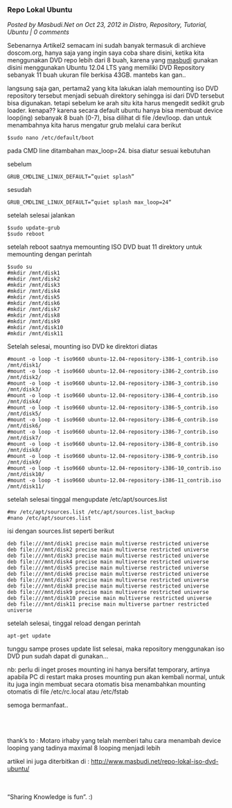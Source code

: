 ### **Repo Lokal Ubuntu**
_Posted by Masbudi.Net on Oct 23, 2012 in Distro, Repository, Tutorial, Ubuntu | 0 comments_

Sebenarnya Artikel2 semacam ini sudah banyak termasuk di archieve doscom.org, hanya saja yang ingin saya coba share disini, ketika kita menggunakan DVD repo lebih dari 8 buah, karena yang [masbudi](http://masbudi.net/) gunakan disini menggunakan Ubuntu 12.04 LTS yang memiliki DVD Repository sebanyak 11 buah ukuran file berkisa 43GB. mantebs kan gan..

langsung saja gan, pertama2 yang kita lakukan ialah memounting iso DVD repository tersebut menjadi sebuah direktory sehingga isi dari DVD tersebut bisa digunakan. tetapi sebelum ke arah situ kita harus mengedit sedikit grub loader. kenapa??
karena secara default ubuntu hanya bisa membuat device loop(ing) sebanyak 8 buah (0-7), bisa dilihat di file /dev/loop. dan untuk menambahnya kita harus mengatur grub melalui cara berikut
```
$sudo nano /etc/default/boot
```

pada CMD line ditambahan max_loop=24. bisa diatur sesuai kebutuhan

sebelum
```
GRUB_CMDLINE_LINUX_DEFAULT=”quiet splash”
```

sesudah
```
GRUB_CMDLINE_LINUX_DEFAULT=”quiet splash max_loop=24“
```

setelah selesai jalankan
```
$sudo update-grub
$sudo reboot
```

setelah reboot saatnya memounting ISO DVD
buat 11 direktory untuk memounting dengan perintah
```
$sudo su
#mkdir /mnt/disk1
#mkdir /mnt/disk2
#mkdir /mnt/disk3
#mkdir /mnt/disk4
#mkdir /mnt/disk5
#mkdir /mnt/disk6
#mkdir /mnt/disk7
#mkdir /mnt/disk8
#mkdir /mnt/disk9
#mkdir /mnt/disk10
#mkdir /mnt/disk11
```

Setelah selesai, mounting iso DVD ke direktori diatas
```
#mount -o loop -t iso9660 ubuntu-12.04-repository-i386-1_contrib.iso /mnt/disk1/
#mount -o loop -t iso9660 ubuntu-12.04-repository-i386-2_contrib.iso /mnt/disk2/
#mount -o loop -t iso9660 ubuntu-12.04-repository-i386-3_contrib.iso /mnt/disk3/
#mount -o loop -t iso9660 ubuntu-12.04-repository-i386-4_contrib.iso /mnt/disk4/
#mount -o loop -t iso9660 ubuntu-12.04-repository-i386-5_contrib.iso /mnt/disk5/
#mount -o loop -t iso9660 ubuntu-12.04-repository-i386-6_contrib.iso /mnt/disk6/
#mount -o loop -t iso9660 ubuntu-12.04-repository-i386-7_contrib.iso /mnt/disk7/
#mount -o loop -t iso9660 ubuntu-12.04-repository-i386-8_contrib.iso /mnt/disk8/
#mount -o loop -t iso9660 ubuntu-12.04-repository-i386-9_contrib.iso /mnt/disk9/
#mount -o loop -t iso9660 ubuntu-12.04-repository-i386-10_contrib.iso /mnt/disk10/
#mount -o loop -t iso9660 ubuntu-12.04-repository-i386-11_contrib.iso /mnt/disk11/
```

setelah selesai tinggal mengupdate /etc/apt/sources.list
```
#mv /etc/apt/sources.list /etc/apt/sources.list_backup
#nano /etc/apt/sources.list
```

isi dengan sources.list seperti berikut
```
deb file:///mnt/disk1 precise main multiverse restricted universe
deb file:///mnt/disk2 precise main multiverse restricted universe
deb file:///mnt/disk3 precise main multiverse restricted universe
deb file:///mnt/disk4 precise main multiverse restricted universe
deb file:///mnt/disk5 precise main multiverse restricted universe
deb file:///mnt/disk6 precise main multiverse restricted universe
deb file:///mnt/disk7 precise main multiverse restricted universe
deb file:///mnt/disk8 precise main multiverse restricted universe
deb file:///mnt/disk9 precise main multiverse restricted universe
deb file:///mnt/disk10 precise main multiverse restricted universe
deb file:///mnt/disk11 precise main multiverse partner restricted universe
```

setelah selesai, tinggal reload dengan perintah
```
apt-get update
```

tunggu sampe proses update list selesai, maka repository menggunakan iso DVD pun sudah dapat di gunakan…

nb: perlu di inget proses mounting ini hanya bersifat temporary, artinya apabila PC di restart maka proses mounting pun akan kembali normal, untuk itu juga ingin membuat secara otomatis bisa menambahkan mounting otomatis di file /etc/rc.local atau /etc/fstab

semoga bermanfaat..

<br>
<br>
<br>
thank’s to :
Motaro irhaby yang telah  memberi tahu cara menambah device looping yang tadinya maximal 8 looping menjadi lebih

artikel ini juga diterbitkan di : <http://www.masbudi.net/repo-lokal-iso-dvd-ubuntu/>

<br>
<br>
“Sharing Knowledge is fun”. :)